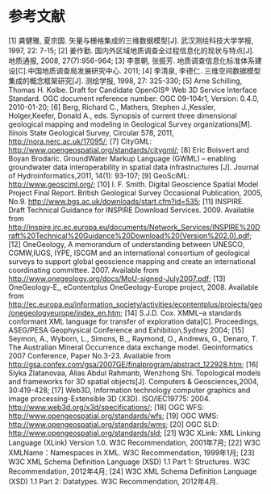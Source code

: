 # 参考文献

[1] 龚健雅, 夏宗国. 矢量与栅格集成的三维数据模型[J]. 武汉测绘科技大学学报, 1997, 22: 7-15;
[2] 姜作勤. 国内外区域地质调查全过程信息化的现状与特点[J]. 地质通报, 2008, 27(7):956-964;
[3] 李景朝, 张振芳. 地质调查信息化标准体系建设[C].中国地质调查局发展研究中心. 2011;
[4] 李清泉, 李德仁. 三维空间数据模型集成的概念框架研究[J]. 测绘学报, 1998, 27: 325-330;
[5] Arne Schilling, Thomas H. Kolbe. Draft for Candidate OpenGIS® Web 3D Service Interface Standard. OGC document reference number: OGC 09-104r1, Version: 0.4.0, 2010-01-20;
[6] Berg, Richard C., Mathers, Stephen J.,Kessler, Holger,Keefer, Donald A., eds.  Synopsis of current three dimensional geological mapping and modeling in Geological Survey organizations[M]. Ilinois State Geological Survey, Circular 578, 2011, http://nora.nerc.ac.uk/17095/;
[7] CityGML: http://www.opengeospatial.org/standards/citygml/;
[8] Eric Boisvert and Boyan Brodaric. GroundWater Markup Language (GWML) – enabling groundwater data interoperability in spatial data infrastructures [J]. Journal of Hydroinformatics,2011, 14(1): 93-107;
[9] GeoSciML: http://www.geosciml.org/;
[10]  I. F. Smith. Digital Geoscience Spatial Model Project Final Report. British Geological Survey Occasional Publication, 2005, No.9. http://www.bgs.ac.uk/downloads/start.cfm?id=535; 
[11]  INSPIRE. Draft Technical Guidance for INSPIRE Download Services. 2009. Available from http://inspire.jrc.ec.europa.eu/documents/Network_Services/INSPIRE%20Draft%20Technical%20Guidance%20Download%20(Version%202.0).pdf;
[12]  OneGeology, A memorandum of understanding between UNESCO, CGMW,IUGS, IYPE, ISCGM and an international consortium of geological surveys to support global geoscience mapping and create an international coordinating committee. 2007. Available from http://www.onegeology.org/docs/MoU-signed-July2007.pdf;
[13]  OneGeology-E,, eContentplus OneGeology-Europe project, 2008. Available from http://ec.europa.eu/information_society/activities/econtentplus/projects/geo/onegeologyeurope/index_en.htm;
[14]  S.J.D. Cox. XMML–a standards conformant XML language for transfer of exploration data[C]. Proceedings, ASEG/PESA Geophysical Conference and Exhibition,Sydney 2004;
[15]  Seymon, A., Wyborn, L., Simons, B.,, Raymond, O., Andrews, G., Denaro, T. The Australian Mineral Occurrence data exchange model. Geoinformatics 2007 Conference, Paper No.3-23. Available from http://gsa.confex.com/gsa/2007GE/finalprogram/abstract_122928.htm;
[16]  Siyka Zlatanovaa, Alias Abdul Rahmanb, Wenzhong Shi. Topological models and frameworks for 3D spatial objects[J]. Computers & Geosciences,2004, 30:419-428;
[17]  Web3D, Information technology computer graphics and image processing-Extensible 3D (X3D). ISO/IEC19775: 2004. http://www.web3d.org/x3d/specifications/;
[18]  OGC WFS: http://www.opengeospatial.org/standards/wfs;
[19]  OGC WMS: http://www.opengeospatial.org/standards/wms;
[20]  OGC SLD: http://www.opengeospatial.org/standards/sld;
[21]  W3C XLink: XML Linking Language (XLink) Version 1.0. W3C Recommendation, 2001年7月;
[22]  W3C XMLName：Namespaces in XML. W3C Recommendation, 1999年1月;
[23]  W3C XML Schema Definition Language (XSD) 1.1 Part 1: Structures. W3C Recommendation, 2012年4月;
[24]  W3C XML Schema Definition Language (XSD) 1.1 Part 2: Datatypes. W3C Recommendation, 2012年4月.
